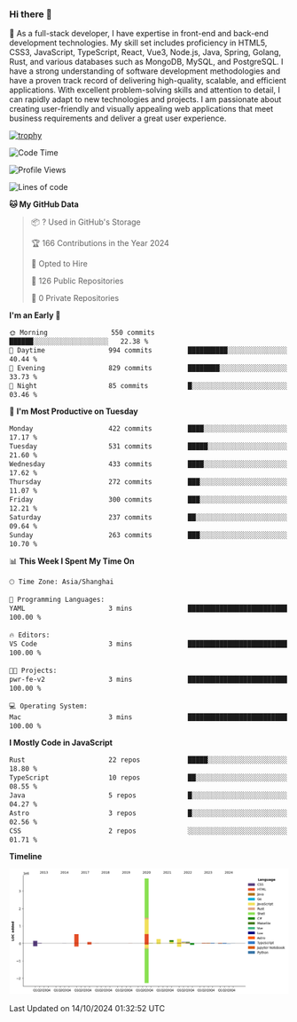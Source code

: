 ### Hi there 👋

🌱 As a full-stack developer, I have expertise in front-end and back-end development technologies. My skill set includes proficiency in HTML5, CSS3, JavaScript, TypeScript, React, Vue3, Node.js, Java, Spring, Golang, Rust, and various databases such as MongoDB, MySQL, and PostgreSQL. I have a strong understanding of software development methodologies and have a proven track record of delivering high-quality, scalable, and efficient applications. With excellent problem-solving skills and attention to detail, I can rapidly adapt to new technologies and projects. I am passionate about creating user-friendly and visually appealing web applications that meet business requirements and deliver a great user experience.

[![trophy](https://github-profile-trophy.vercel.app/?username=elton&rank=SECRET,SSS,SS,S,AAA,AA,A&theme=onedark&no-frame=true&margin-w=10)](https://github.com/ryo-ma/github-profile-trophy)

<!--START_SECTION:waka-->
![Code Time](http://img.shields.io/badge/Code%20Time-1%2C423%20hrs%2022%20mins-blue)

![Profile Views](http://img.shields.io/badge/Profile%20Views-1-blue)

![Lines of code](https://img.shields.io/badge/From%20Hello%20World%20I%27ve%20Written-5.6%20million%20lines%20of%20code-blue)

**🐱 My GitHub Data** 

> 📦 ? Used in GitHub's Storage 
 > 
> 🏆 166 Contributions in the Year 2024
 > 
> 💼 Opted to Hire
 > 
> 📜 126 Public Repositories 
 > 
> 🔑 0 Private Repositories 
 > 
**I'm an Early 🐤** 

```text
🌞 Morning                550 commits         ██████░░░░░░░░░░░░░░░░░░░   22.38 % 
🌆 Daytime                994 commits         ██████████░░░░░░░░░░░░░░░   40.44 % 
🌃 Evening                829 commits         ████████░░░░░░░░░░░░░░░░░   33.73 % 
🌙 Night                  85 commits          █░░░░░░░░░░░░░░░░░░░░░░░░   03.46 % 
```
📅 **I'm Most Productive on Tuesday** 

```text
Monday                   422 commits         ████░░░░░░░░░░░░░░░░░░░░░   17.17 % 
Tuesday                  531 commits         █████░░░░░░░░░░░░░░░░░░░░   21.60 % 
Wednesday                433 commits         ████░░░░░░░░░░░░░░░░░░░░░   17.62 % 
Thursday                 272 commits         ███░░░░░░░░░░░░░░░░░░░░░░   11.07 % 
Friday                   300 commits         ███░░░░░░░░░░░░░░░░░░░░░░   12.21 % 
Saturday                 237 commits         ██░░░░░░░░░░░░░░░░░░░░░░░   09.64 % 
Sunday                   263 commits         ███░░░░░░░░░░░░░░░░░░░░░░   10.70 % 
```


📊 **This Week I Spent My Time On** 

```text
🕑︎ Time Zone: Asia/Shanghai

💬 Programming Languages: 
YAML                     3 mins              █████████████████████████   100.00 % 

🔥 Editors: 
VS Code                  3 mins              █████████████████████████   100.00 % 

🐱‍💻 Projects: 
pwr-fe-v2                3 mins              █████████████████████████   100.00 % 

💻 Operating System: 
Mac                      3 mins              █████████████████████████   100.00 % 
```

**I Mostly Code in JavaScript** 

```text
Rust                     22 repos            █████░░░░░░░░░░░░░░░░░░░░   18.80 % 
TypeScript               10 repos            ██░░░░░░░░░░░░░░░░░░░░░░░   08.55 % 
Java                     5 repos             █░░░░░░░░░░░░░░░░░░░░░░░░   04.27 % 
Astro                    3 repos             █░░░░░░░░░░░░░░░░░░░░░░░░   02.56 % 
CSS                      2 repos             ░░░░░░░░░░░░░░░░░░░░░░░░░   01.71 % 
```



**Timeline**

![Lines of Code chart](https://raw.githubusercontent.com/elton/elton/main/assets/bar_graph.png)


 Last Updated on 14/10/2024 01:32:52 UTC
<!--END_SECTION:waka-->

<!--
**elton/elton** is a ✨ _special_ ✨ repository because its `README.md` (this file) appears on your GitHub profile.

Here are some ideas to get you started:

- 🔭 I’m currently working on ...
- 🌱 I’m currently learning ...
- 👯 I’m looking to collaborate on ...
- 🤔 I’m looking for help with ...
- 💬 Ask me about ...
- 📫 How to reach me: ...
- 😄 Pronouns: ...
- ⚡ Fun fact: ...
-->
